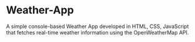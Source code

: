 # Weather-App
A simple console-based Weather App developed in HTML, CSS, JavaScript that fetches real-time weather information using the OpenWeatherMap API.
